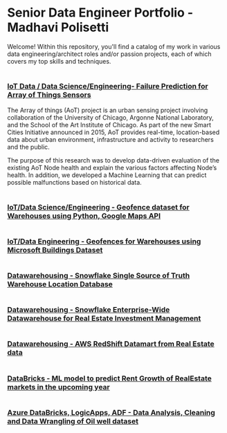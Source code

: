 # Senior Data Engineer Portfolio - Madhavi Polisetti

Welcome! Within this repository, you'll find a catalog of my work in various data engineering/architect roles and/or passion projects, each of which covers my top skills and techniques.

# 
### [IoT Data / Data Science/Engineering- Failure Prediction for Array of Things Sensors](https://github.com/mspolisetti/AoTNodeHealthAnalysis)
The Array of things (AoT) project is an urban sensing project involving collaboration of the University of Chicago, Argonne National Laboratory, and the School of the Art Institute of Chicago. As part of the new Smart Cities Initiative announced in 2015, AoT provides real-time, location-based data about urban environment, infrastructure and activity to researchers and the public. 

The purpose of this research was to develop data-driven evaluation of the existing AoT Node health and explain the various factors affecting Node’s health.  In addition, we developed a Machine Learning that can predict possible malfunctions based on historical data. 

#
### [IoT/Data Science/Engineering - Geofence dataset for Warehouses  using Python, Google Maps API]()

#
### [IoT/Data Engineering - Geofences for Warehouses using Microsoft Buildings Dataset]()

#
### [Datawarehousing - Snowflake Single Source of Truth Warehouse Location Database]()

#
### [Datawarehousing - Snowflake Enterprise-Wide Datawarehouse for Real Estate Investment Management]()

#
### [Datawarehousing - AWS RedShift Datamart from Real Estate data]()

#
### [DataBricks - ML model to predict Rent Growth of RealEstate markets in the upcoming year]()

#
### [Azure DataBricks, LogicApps, ADF - Data Analysis, Cleaning and Data Wrangling of Oil well dataset]()
